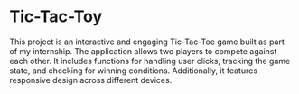 # Tic-Tac-Toy
This project is an interactive and engaging Tic-Tac-Toe game built as part of my internship. The application allows two players to compete against each other. It includes functions for handling user clicks, tracking the game state, and checking for winning conditions. Additionally, it features responsive design across different devices.
